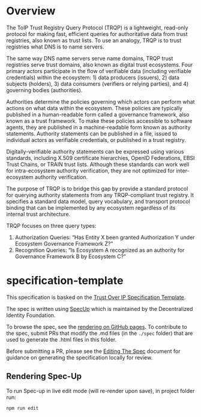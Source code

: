 # Overview

The ToIP Trust Registry Query Protocol (TRQP) is a lightweight, read-only
protocol for making fast, efficient queries for authoritative data from trust
registries, also known as trust lists. To use an analogy, TRQP is to trust
registries what DNS is to name servers.

The same way DNS name servers serve name domains, TRQP trust registries serve
trust domains, also known as digital trust ecosystems. Four primary actors
participate in the flow of verifiable data (including verifiable credentials)
within the ecosystem: 1) data producers (issuers), 2) data subjects (holders),
3) data consumers (verifiers or relying parties), and 4) governing bodies
(authorities).

Authorities determine the policies governing which actors can perform what
actions on what data within the ecosystem. These policies are typically
published in a human-readable form called a governance framework, also known as
a trust framework. To make these policies accessible to software agents, they
are published in a machine-readable form known as authority statements.
Authority statements can be published in a file, issued to individual actors as
verifiable credentials, or published in a trust registry.

Digitally-verifiable authority statements can be expressed using various
standards, including X.509 certificate hierarchies, OpenID Federations, EBSI
Trust Chains, or TRAIN trust lists. Although these standards can work well for
intra-ecosystem authority verification, they are not optimized for
inter-ecosystem authority verification.

The purpose of TRQP is to bridge this gap by provide a standard protocol for
querying authority statements from any TRQP-compliant trust registry. It
specifies a standard data model, query vocabulary, and transport protocol
binding that can be implemented by any ecosystem regardless of its internal
trust architecture.

TRQP focuses on three query types:

1. Authorization Queries: “Has Entity X been granted Authorization Y under
   Ecosystem Governance Framework Z?”
2. Recognition Queries: “Is Ecosystem A recognized as an authority for
   Governance Framework B by Ecosystem C?”

# specification-template

This specification is basked on the [Trust Over IP Specification Template](https://github.com/trustoverip/specification-template).

The spec is written using [SpecUp](https://github.com/decentralized-identity/spec-up) which is maintained by the Decentralized Identity Foundation. 


To browse the spec, see the [rendering on GitHub pages](https://trustoverip.github.io/tswg-trust-registry-protocol/). To contribute to the spec, submit PRs that modify the .md files (in the `./spec` folder) that are used to generate the .html files in this folder.

Before submitting a PR, please see the [Editing The Spec](./EditingTheSpec.md) document for guidance on generating the specification locally for review.


## Rendering Spec-Up

To run Spec-up in live edit mode (will re-render upon save), in project folder run:

```
npm run edit
```
